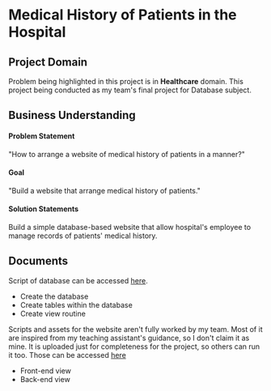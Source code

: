 # Medical History of Patients in the Hospital

## Project Domain ##
Problem being highlighted in this project is in **Healthcare** domain. This project being conducted as my team's final project for Database subject.

## Business Understanding ##
#### Problem Statement ####
"How to arrange a website of medical history of patients in a manner?"
#### Goal ####
"Build a website that arrange medical history of patients."
#### Solution Statements ####
Build a simple database-based website that allow hospital's employee to manage records of patients' medical history.

## Documents ##
Script of database can be accessed [here](https://github.com/ahmdxrzky/database-final-project/blob/main/db_apotek.sql).
* Create the database
* Create tables within the database
* Create view routine <br>

Scripts and assets for the website aren't fully worked by my team. Most of it are inspired from my teaching assistant's guidance, so I don't claim it as mine. It is uploaded just for completeness for the project, so others can run it too. Those can be accessed [here](https://github.com/ahmdxrzky/database-final-project/tree/main/apotek)
* Front-end view
* Back-end view
